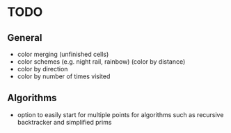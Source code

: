 # TODO

## General

* color merging (unfinished cells)
* color schemes (e.g. night rail, rainbow) (color by distance)
* color by direction
* color by number of times visited

## Algorithms

* option to easily start for multiple points for algorithms such as recursive backtracker and simplified prims
